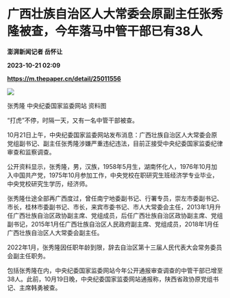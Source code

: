 # 广西壮族自治区人大常委会原副主任张秀隆被查，今年落马中管干部已有38人
**澎湃新闻记者 岳怀让**

**2023-10-21 02:09**

**https://m.thepaper.cn/detail/25011556**

![](https://imagecloud.thepaper.cn/thepaper/image/275/45/368.jpg)

张秀隆 中央纪委国家监委网站 资料图

“打虎”不停，时隔一天，又有一名中管干部被查。

10月21日上午，中央纪委国家监委网站发布消息：广西壮族自治区人大常委会原党组副书记、副主任张秀隆涉嫌严重违纪违法，目前正接受中央纪委国家监委纪律审查和监察调查。

公开资料显示，张秀隆，男，汉族，1958年5月生，湖南怀化人，1976年10月加入中国共产党，1975年10月参加工作，中央党校在职研究生班经济学专业毕业，中央党校研究生学历，经济师。

张秀隆仕途全部再广西度过，曾任南宁地委副书记、行署专员，崇左市委副书记、市长，桂林市委副书记、市长，来宾市委书记、市人大常委会主任，2013年1月升任广西壮族自治区政协副主席、党组成员，后任广西壮族自治区政协副主席、党组副书记，2015年1月任广西壮族自治区人民政府副主席、党组成员，2018年1月任广西壮族自治区人大常委会副主任。

2022年1月，张秀隆因任职年龄到限，辞去自治区第十三届人民代表大会常务委员会副主任职务。

包括张秀隆在内，中央纪委国家监委网站今年公开通报审查调查的中管干部已增至38人。此前，10月19日晚，中央纪委国家监委网站通报称，陕西省政协原党组书记、主席韩勇被查。